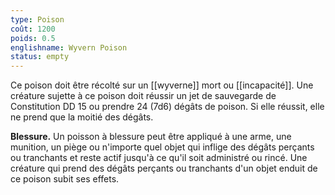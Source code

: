 ```yaml
---
type: Poison
coût: 1200
poids: 0.5
englishname: Wyvern Poison
status: empty
---
```

Ce poison doit être récolté sur un [[wyverne]] mort ou [[incapacité]]. Une créature sujette à ce poison doit réussir un jet de sauvegarde de Constitution DD 15 ou prendre 24 (7d6) dégâts de poison. Si elle réussit, elle ne prend que la moitié des dégâts.

**Blessure.** Un poisson à blessure peut être appliqué à une arme, une munition, un piège ou n'importe quel objet qui inflige des dégâts perçants ou tranchants et reste actif jusqu'à ce qu'il soit administré ou rincé. Une créature qui prend des dégâts perçants ou tranchants d'un objet enduit de ce poison subit ses effets.
